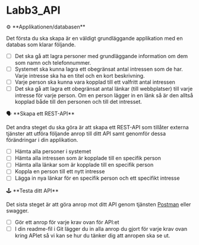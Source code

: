 # Labb3_API
<aside>
⚙️ **Applikationen/databasen**

Det första du ska skapa är en väldigt grundläggande applikation med en databas som klarar följande.

- [ ]  Det ska gå att lagra personer med grundläggande information om dem som namn och telefonnummer.
- [ ]  Systemet ska kunna lagra ett obegränsat antal intressen som de har. Varje intresse ska ha en titel och en kort beskrivning.
- [ ]  Varje person ska kunna vara kopplad till ett valfritt antal intressen
- [ ]  Det ska gå att lagra ett obegränsat antal länkar (till webbplatser) till varje intresse för varje person. Om en person lägger in en länk så är den alltså kopplad både till den personen och till det intresset.
</aside>

<aside>
🗣 **Skapa ett REST-API**

Det andra steget du ska göra är att skapa ett REST-API som tillåter externa tjänster att utföra följande anrop till ditt API samt genomför dessa förändringar i din applikation.

- [ ]  Hämta alla personer i systemet
- [ ]  Hämta alla intressen som är kopplade till en specifik person
- [ ]  Hämta alla länkar som är kopplade till en specifik person
- [ ]  Koppla en person till ett nytt intresse
- [ ]  Lägga in nya länkar för en specifik person och ett specifikt intresse
</aside>
<aside>
🕹️ **Testa ditt API**

Det sista steget är att göra anrop mot ditt API genom tjänsten [Postman](https://www.postman.com/) eller swagger. 

- [ ]  Gör ett anrop för varje krav ovan för API:et
- [ ]  I din readme-fil i Git lägger du in alla anrop du gjort för varje krav ovan kring APIet så vi kan se hur du tänker dig att anropen ska se ut.
</aside>
